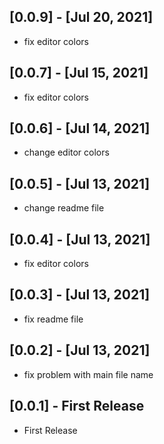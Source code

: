 ## [0.0.9] - [Jul 20, 2021]
* fix editor colors
## [0.0.7] - [Jul 15, 2021]
* fix editor colors
## [0.0.6] - [Jul 14, 2021]
* change editor colors
## [0.0.5] - [Jul 13, 2021]
* change readme file
## [0.0.4] - [Jul 13, 2021]
* fix editor colors
## [0.0.3] - [Jul 13, 2021]
* fix readme file
## [0.0.2] - [Jul 13, 2021]
* fix problem with main file name
## [0.0.1] - First Release
* First Release
